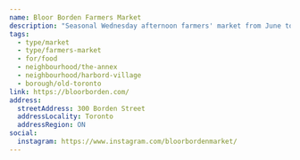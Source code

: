 ```yaml
---
name: Bloor Borden Farmers Market
description: "Seasonal Wednesday afternoon farmers' market from June to October in the Bloor-Borden area."
tags:
  - type/market
  - type/farmers-market
  - for/food
  - neighbourhood/the-annex
  - neighbourhood/harbord-village
  - borough/old-toronto
link: https://bloorborden.com/
address:
  streetAddress: 300 Borden Street
  addressLocality: Toronto
  addressRegion: ON
social:
  instagram: https://www.instagram.com/bloorbordenmarket/
---
```

